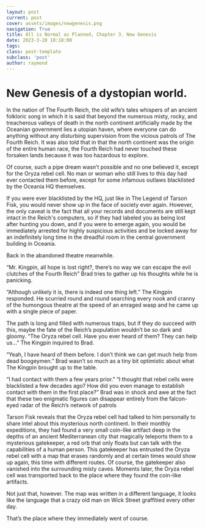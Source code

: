 ```yaml
---
layout: post
current: post
cover: assets/images/newgenesis.png
navigation: True
title: All is Normal as Planned, Chapter 3. New Genesis
date: 2023-3-28 10:18:00
tags:
class: post-template
subclass: 'post'
author: raymond
---
```


# New Genesis of a dystopian world.

In the nation of The Fourth Reich, the old wife’s tales whispers of an ancient folkloric song in which it is said that beyond the numerous misty, rocky, and treacherous valleys of death in the north continent artificially made by the Oceanian government lies a utopian haven, where everyone can do anything without any disturbing supervision from the vicious patrols of The Fourth Reich. 
It was also told that in that the north continent was the origin of the entire human race, the Fourth Reich had never touched these forsaken lands because it was too hazardous to explore.

Of course, such a pipe dream wasn’t possible and no one believed it, except for the Oryza rebel cell. No man or woman who still lives to this day had ever contacted them before, except for some infamous outlaws blacklisted by the Oceania HQ themselves. 

If you were ever blacklisted by the HQ, just like in The Legend of Tarson Fisk, you would never show up in the face of society ever again. However, the only caveat is the fact that all your records and documents are still kept intact in the Reich's computers, so if they had labeled you as being lost after hunting you down, and if you were to emerge again, you would be immediately arrested for highly suspicious activities and be locked away for an indefinitely long time in the dreadful room in the central government building in Oceania.

Back in the abandoned theatre meanwhile.

“Mr. Kingpin, all hope is lost right?, there’s no way we can escape the evil clutches of the Fourth Reich” Brad tries to gather up his thoughts while he is panicking. 

“Although unlikely it is, there is indeed one thing left.” The Kingpin responded.
He scurried round and round searching every nook and cranny of the humongous theatre at the speed of an enraged wasp and he came up with a single piece of paper.

The path is long and filled with numerous traps, but if they do succeed with this, maybe the fate of the Reich’s population wouldn’t be so dark and gloomy.
“The Oryza rebel cell. Have you ever heard of them? They can help us…” The Kingpin inquired to Brad.

“Yeah, I have heard of them before. I don’t think we can get much help from dead boogeymen.” Brad wasn’t so much as a tiny bit optimistic about what The Kingpin brought up to the table.

“I had contact with them a few years prior.”
“I thought that rebel cells were blacklisted a few decades ago? How did you even manage to establish contact with them in the first place?” Brad was in shock and awe at the fact that these two enigmatic figures can disappear entirely from the falcon-eyed radar of the Reich’s network of patrols

Tarson Fisk reveals that the Oryza rebel cell had talked to him personally to share intel about this mysterious north continent. In their monthly expeditions, they had found a very small coin-like artifact deep in the depths of an ancient Mediterranean city that magically teleports them to a mysterious gatekeeper, a red orb that only floats but can talk with the capabilities of a human person. This gatekeeper has entrusted the Oryza rebel cell with a map that erases randomly and at certain times would show up again, this time with different routes. 
Of course, the gatekeeper also vanished into the surrounding misty caves. Moments later, the Oryza rebel cell was transported back to the place where they found the coin-like artifacts. 

Not just that, however. The map was written in a different language, it looks like the language that a crazy old man on Wick Street graffitied every other day.

That’s the place where they immediately went of course.
